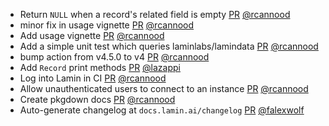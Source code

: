 - Return `NULL` when a record's related field is empty [PR](https://github.com/laminlabs/laminr/pull/28) [@rcannood](https://github.com/rcannood)
- minor fix in usage vignette [PR](https://github.com/laminlabs/laminr/pull/32) [@rcannood](https://github.com/rcannood)
- Add usage vignette [PR](https://github.com/laminlabs/laminr/pull/18) [@rcannood](https://github.com/rcannood)
- Add a simple unit test which queries laminlabs/lamindata [PR](https://github.com/laminlabs/laminr/pull/27) [@rcannood](https://github.com/rcannood)
- bump action from v4.5.0 to v4 [PR](https://github.com/laminlabs/laminr/pull/26) [@rcannood](https://github.com/rcannood)
- Add `Record` print methods [PR](https://github.com/laminlabs/laminr/pull/22) [@lazappi](https://github.com/lazappi)
- Log into Lamin in CI [PR](https://github.com/laminlabs/laminr/pull/23) [@rcannood](https://github.com/rcannood)
- Allow unauthenticated users to connect to an instance [PR](https://github.com/laminlabs/laminr/pull/19) [@rcannood](https://github.com/rcannood)
- Create pkgdown docs [PR](https://github.com/laminlabs/laminr/pull/13) [@rcannood](https://github.com/rcannood)
- Auto-generate changelog at `docs.lamin.ai/changelog` [PR](https://github.com/laminlabs/laminr/pull/15) [@falexwolf](https://github.com/falexwolf)
